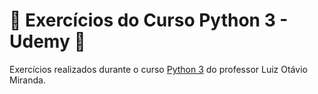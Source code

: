 # 📘 Exercícios do Curso Python 3 - Udemy 📘
Exercícios realizados durante o curso [Python 3](https://www.udemy.com/course/python-3-do-zero-ao-avancado/) do professor Luiz Otávio Miranda.

